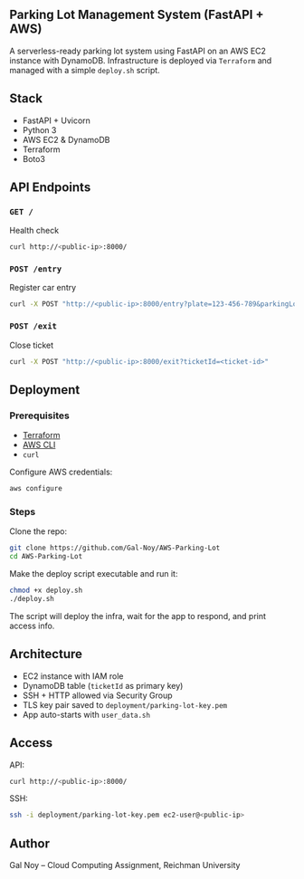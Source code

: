 ## Parking Lot Management System (FastAPI + AWS)

A serverless-ready parking lot system using FastAPI on an AWS EC2 instance with DynamoDB. Infrastructure is deployed via `Terraform` and managed with a simple `deploy.sh` script.

## Stack

- FastAPI + Uvicorn
- Python 3
- AWS EC2 & DynamoDB
- Terraform
- Boto3

## API Endpoints

### `GET /`
Health check  
```bash
curl http://<public-ip>:8000/
```

### `POST /entry`
Register car entry  
```bash
curl -X POST "http://<public-ip>:8000/entry?plate=123-456-789&parkingLot=385"
```

### `POST /exit`
Close ticket  
```bash
curl -X POST "http://<public-ip>:8000/exit?ticketId=<ticket-id>"
```

## Deployment

### Prerequisites

- [Terraform](https://developer.hashicorp.com/terraform/downloads)
- [AWS CLI](https://docs.aws.amazon.com/cli/latest/userguide/install-cliv2.html)
- `curl`

Configure AWS credentials:
```bash
aws configure
```

### Steps

Clone the repo:

```bash
git clone https://github.com/Gal-Noy/AWS-Parking-Lot
cd AWS-Parking-Lot
```

Make the deploy script executable and run it:

```bash
chmod +x deploy.sh
./deploy.sh
```

The script will deploy the infra, wait for the app to respond, and print access info.

## Architecture

- EC2 instance with IAM role
- DynamoDB table (`ticketId` as primary key)
- SSH + HTTP allowed via Security Group
- TLS key pair saved to `deployment/parking-lot-key.pem`
- App auto-starts with `user_data.sh`

## Access

API:
```bash
curl http://<public-ip>:8000/
```

SSH:
```bash
ssh -i deployment/parking-lot-key.pem ec2-user@<public-ip>
```

## Author

Gal Noy – Cloud Computing Assignment, Reichman University
